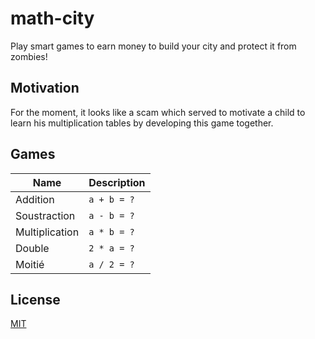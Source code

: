 # math-city

Play smart games to earn money to build your city and protect it from zombies!

## Motivation

For the moment, it looks like a scam which served to motivate a child to learn his multiplication tables by developing this game together.

## Games

| Name           | Description |
| -------------- | ----------- |
| Addition       | `a + b = ?` |
| Soustraction   | `a - b = ?` |
| Multiplication | `a * b = ?` |
| Double         | `2 * a = ?` |
| Moitié         | `a / 2 = ?` |

## License

[MIT](LICENSE)

